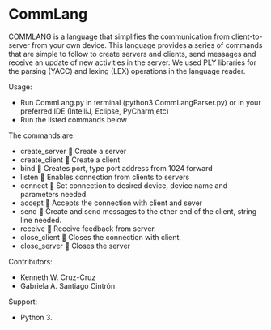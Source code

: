 # CommLang
COMMLANG is a language that simplifies the communication from client-to-server from your own device. This language provides a series of commands that are simple to follow to create servers and clients, send messages and receive an update of new activities in the server. We used PLY libraries for the parsing (YACC) and lexing (LEX) operations in the language reader.

Usage:
-	Run CommLang.py in terminal (python3 CommLangParser.py) or in your preferred IDE (IntelliJ, Eclipse, PyCharm,etc)
-	Run the listed commands below

The commands are:
-	create_server  Create a server
-	create_client  Create a client
-	bind  Creates port, type port address from 1024 forward
-	listen  Enables connection from clients to servers
-	connect  Set connection to desired device, device name and parameters needed.
-	accept  Accepts the connection with client and sever
-	send  Create and send messages to the other end of the client, string line needed.
-	receive  Receive feedback from server.
-	close_client  Closes the connection with client.
-	close_server  Closes the server

Contributors:
-	Kenneth W. Cruz-Cruz
-	Gabriela A. Santiago Cintrón

Support:
-	Python 3.

